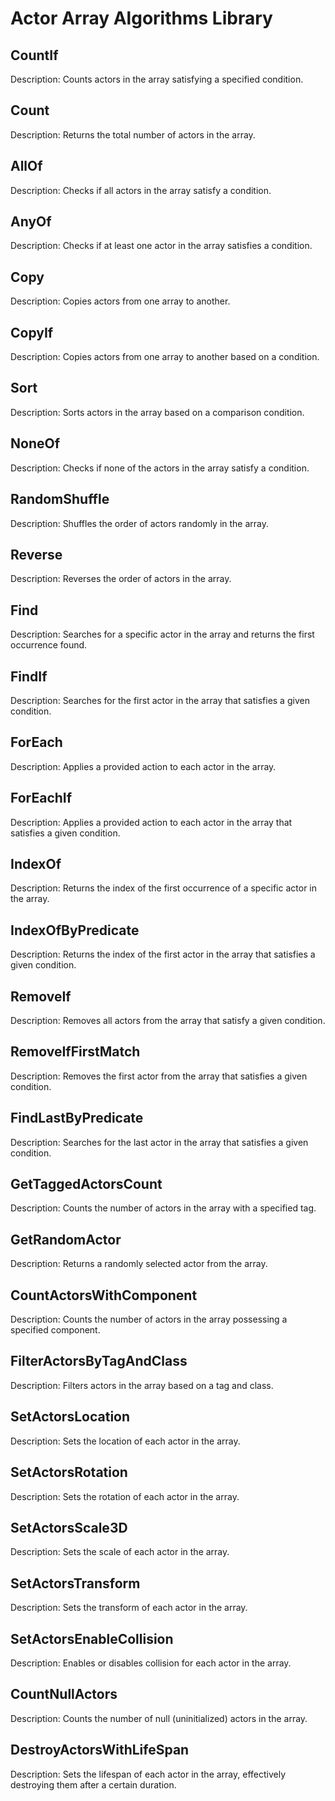 # Actor Array Algorithms Library  



## CountIf
Description: Counts actors in the array satisfying a specified condition.

## Count
Description: Returns the total number of actors in the array.

## AllOf
Description: Checks if all actors in the array satisfy a condition.

## AnyOf
Description: Checks if at least one actor in the array satisfies a condition.

## Copy
Description: Copies actors from one array to another.

## CopyIf
Description: Copies actors from one array to another based on a condition.

## Sort
Description: Sorts actors in the array based on a comparison condition.
## NoneOf
Description: Checks if none of the actors in the array satisfy a condition.

## RandomShuffle
Description: Shuffles the order of actors randomly in the array.

## Reverse
Description: Reverses the order of actors in the array.

## Find
Description: Searches for a specific actor in the array and returns the first occurrence found.

## FindIf
Description: Searches for the first actor in the array that satisfies a given condition.

## ForEach
Description: Applies a provided action to each actor in the array.

## ForEachIf
Description: Applies a provided action to each actor in the array that satisfies a given condition.

## IndexOf
Description: Returns the index of the first occurrence of a specific actor in the array.

## IndexOfByPredicate
Description: Returns the index of the first actor in the array that satisfies a given condition.

## RemoveIf
Description: Removes all actors from the array that satisfy a given condition.

## RemoveIfFirstMatch
Description: Removes the first actor from the array that satisfies a given condition.

## FindLastByPredicate
Description: Searches for the last actor in the array that satisfies a given condition.

## GetTaggedActorsCount
Description: Counts the number of actors in the array with a specified tag.


## GetRandomActor
Description: Returns a randomly selected actor from the array.
## CountActorsWithComponent
Description: Counts the number of actors in the array possessing a specified component.
## FilterActorsByTagAndClass
Description: Filters actors in the array based on a tag and class.
## SetActorsLocation
Description: Sets the location of each actor in the array.
## SetActorsRotation
Description: Sets the rotation of each actor in the array.
## SetActorsScale3D
Description: Sets the scale of each actor in the array.
## SetActorsTransform
Description: Sets the transform of each actor in the array.
## SetActorsEnableCollision
Description: Enables or disables collision for each actor in the array.
## CountNullActors
Description: Counts the number of null (uninitialized) actors in the array.
## DestroyActorsWithLifeSpan
Description: Sets the lifespan of each actor in the array, effectively destroying them after a certain duration.
